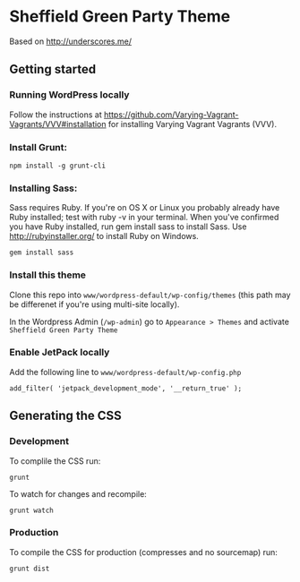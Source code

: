 # Sheffield Green Party Theme

Based on http://underscores.me/

## Getting started

### Running WordPress locally

Follow the instructions at https://github.com/Varying-Vagrant-Vagrants/VVV#installation for installing Varying Vagrant Vagrants (VVV).


### Install Grunt:

```
npm install -g grunt-cli
```

### Installing Sass:

Sass requires Ruby. If you're on OS X or Linux you probably already have Ruby installed; test with ruby -v in your terminal. When you've confirmed you have Ruby installed, run gem install sass to install Sass. Use http://rubyinstaller.org/ to install Ruby on Windows.

```
gem install sass
```

### Install this theme

Clone this repo into `www/wordpress-default/wp-config/themes` (this path may be differenet if you're using multi-site locally).

In the Wordpress Admin (`/wp-admin`) go to `Appearance > Themes` and activate `Sheffield Green Party Theme`

### Enable JetPack locally

Add the following line to `www/wordpress-default/wp-config.php`

```
add_filter( 'jetpack_development_mode', '__return_true' );
```


## Generating the CSS

### Development

To complile the CSS run:

```
grunt
```

To watch for changes and recompile:

```
grunt watch
```

### Production

To compile the CSS for production (compresses and no sourcemap) run:

```
grunt dist
```